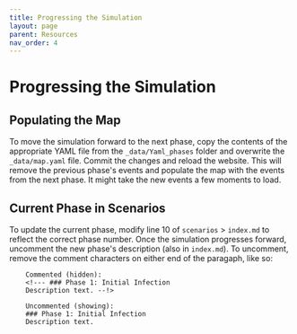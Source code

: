 ```yaml
---
title: Progressing the Simulation
layout: page
parent: Resources
nav_order: 4
---
```


# Progressing the Simulation

## Populating the Map
To move the simulation forward to the next phase, copy the contents of the appropriate YAML file from the `_data/Yaml_phases` folder and overwrite the `_data/map.yaml` file. Commit the changes and reload the website. This will remove the previous phase's events and populate the map with the events from the next phase. It might take the new events a few moments to load.

## Current Phase in Scenarios
To update the current phase, modify line 10 of `scenarios` > `index.md` to reflect the correct phase number. Once the simulation progresses forward, uncomment the new phase's description (also in `index.md`). To uncomment, remove the comment characters on either end of the paragaph, like so:
```
    Commented (hidden):
    <!--- ### Phase 1: Initial Infection 
    Description text. --!>
    
    Uncommented (showing):
    ### Phase 1: Initial Infection 
    Description text.
```